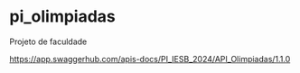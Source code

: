 # pi_olimpiadas
Projeto de faculdade

https://app.swaggerhub.com/apis-docs/PI_IESB_2024/API_Olimpiadas/1.1.0
